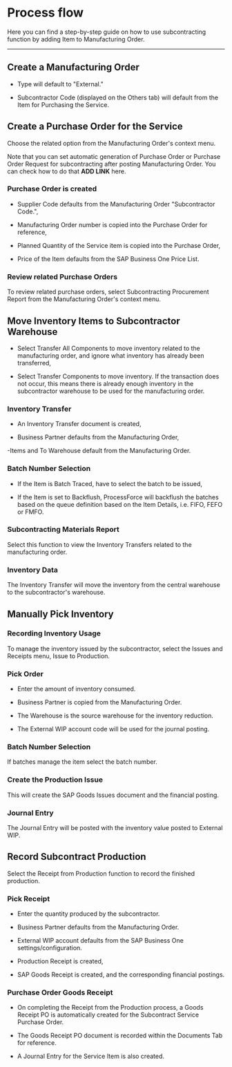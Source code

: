 # Process flow

Here you can find a step-by-step guide on how to use subcontracting function by adding Item to Manufacturing Order.

---

## Create a Manufacturing Order

- Type will default to "External."

- Subcontractor Code (displayed on the Others tab) will default from the Item for Purchasing the Service.

## Create a Purchase Order for the Service

Choose the related option from the Manufacturing Order's context menu.

Note that you can set automatic generation of Purchase Order or Purchase Order Request for subcontracting after posting Manufacturing Order. You can check how to do that **ADD LINK** here.

### Purchase Order is created

- Supplier Code defaults from the Manufacturing Order "Subcontractor Code.",

- Manufacturing Order number is copied into the Purchase Order for reference,

- Planned Quantity of the Service item is copied into the Purchase Order,

- Price of the Item defaults from the SAP Business One Price List.

### Review related Purchase Orders

To review related purchase orders, select Subcontracting Procurement Report from the Manufacturing Order's context menu.

## Move Inventory Items to Subcontractor Warehouse

- Select Transfer All Components to move inventory related to the manufacturing order, and ignore what inventory has already been transferred,

- Select Transfer Components to move inventory. If the transaction does not occur, this means there is already enough inventory in the subcontractor warehouse to be used for the manufacturing order.

### Inventory Transfer

- An Inventory Transfer document is created,

- Business Partner defaults from the Manufacturing Order,

-Items and To Warehouse default from the Manufacturing Order.

### Batch Number Selection

- If the Item is Batch Traced, have to select the batch to be issued,

- If the Item is set to Backflush, ProcessForce will backflush the batches based on the queue definition based on the Item Details, i.e. FIFO, FEFO or FMFO.


### Subcontracting Materials Report

Select this function to view the Inventory Transfers related to the manufacturing order.

### Inventory Data

The Inventory Transfer will move the inventory from the central warehouse to the subcontractor's warehouse.

## Manually Pick Inventory

### Recording Inventory Usage

To manage the inventory issued by the subcontractor, select the Issues and Receipts menu, Issue to Production.

### Pick Order

- Enter the amount of inventory consumed.

- Business Partner is copied from the Manufacturing Order.

- The Warehouse is the source warehouse for the inventory reduction.

- The External WIP account code will be used for the journal posting.

### Batch Number Selection

If batches manage the item select the batch number.

### Create the Production Issue

This will create the SAP Goods Issues document and the financial posting.

### Journal Entry

The Journal Entry will be posted with the inventory value posted to External WIP.

## Record Subcontract Production

Select the Receipt from Production function to record the finished production.

### Pick Receipt

- Enter the quantity produced by the subcontractor.

- Business Partner defaults from the Manufacturing Order.

- External WIP account defaults from the SAP Business One settings/configuration.

- Production Receipt is created,

- SAP Goods Receipt is created, and the corresponding financial postings.

### Purchase Order Goods Receipt

- On completing the Receipt from the Production process, a Goods Receipt PO is automatically created for the Subcontract Service Purchase Order.

- The Goods Receipt PO document is recorded within the Documents Tab for reference.

- A Journal Entry for the Service Item is also created.
